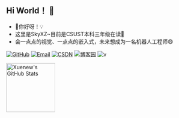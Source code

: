 ## Hi World！ 👋
- 🔭你好呀！💡
- 这里是SkyXZ~目前是CSUST本科三年级在读🍗
- 会一点点的视觉、一点点的嵌入式，未来想成为一名机器人工程师😄
  
[![GitHub](https://img.shields.io/badge/GitHub-181717?style=flat-square&logo=github&logoColor=white)](https://github.com/xiongqi123123)
[![Email](https://img.shields.io/badge/QQEmail-ea4335?style=flat-square&logo=Mail.Ru)](157717270@qq.com)
[![CSDN](https://img.shields.io/badge/CSDN-SkyXZ~-red.svg)](https://blog.csdn.net/xiongqi123123?spm=1000.2115.3001.5343)
[![博客园](https://img.shields.io/badge/cnblogs-SkyXZ-blue.svg)](https://blog.csdn.net/xiongqi123123?spm=1000.2115.3001.5343)
![v](https://views.whatilearened.today/views/github/Xuenew/views.svg)


<img height="130px" src="https://github-readme-stats.vercel.app/api?username=xiongqi123123&hide_title=true&show_icons=true&hide=issues&include_all_commits=true&count_private=true&theme=graywhite&hide_border=true&bg_color=45,ff7979,ffd479,fffc79,73fa79" alt="Xuenew's GitHub Stats">


<!--
**xiongqi123123/xiongqi123123** is a ✨ _special_ ✨ repository because its `README.md` (this file) appears on your GitHub profile.

Here are some ideas to get you started:

- 🔭 I’m currently working on ...
- 🌱 I’m currently learning ...
- 👯 I’m looking to collaborate on ...
- 🤔 I’m looking for help with ...
- 💬 Ask me about ...
- 📫 How to reach me: ...
- 😄 Pronouns: ...
- ⚡ Fun fact: ...
-->
